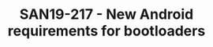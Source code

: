 ---
categories:
- san19
description: Android is undergoing serious changes related to boot flow. Those can
  be mandatory requirements for vendors, especially for new devices. During this session
  we will review those changes and how it can be implemented in bootloaders, using
  U-Boot as an example.
image:
  featured: 'true'
  path: /assets/images/featured-images/san19/SAN19-217.png
session_attendee_num: '40'
session_id: SAN19-217
session_room: Sunset IV (Session 2)
session_slot:
  end_time: '2019-09-24 12:55:00'
  start_time: '2019-09-24 12:30:00'
session_speakers:
- speaker_bio: 'Kernel developer, working in LCG group as an assignee from TexasInstruments.
    Main areas of expertise are: kernel, U-Boot, AOSP (low-level), bare-metal firmwares,
    Debian. Last few years working mostly with upstream.'
  speaker_company: TexasInstruments
  speaker_image: /assets/images/speakers/san19/sam-protsenko.jpg
  speaker_location: Kyiv
  speaker_name: Sam Protsenko
  speaker_position: Software Engineer
  speaker_url: ''
  speaker_username: semen.protsenko
session_track: Android
tag: session
tags:
- Android
- ' Boot Architecture'
title: SAN19-217 - New Android requirements for bootloaders
---